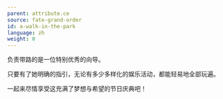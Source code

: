 ```yaml
---
parent: attribute.ce
source: fate-grand-order
id: a-walk-in-the-park
language: zh
weight: 0
---
```


负责带路的是一位特别优秀的向导。

只要有了她明确的指引，无论有多少多样化的娱乐活动，都能轻易地全部玩遍。

一起来尽情享受这充满了梦想与希望的节日庆典吧！
